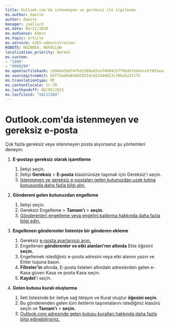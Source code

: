 ```yaml
---
title: Outlook.com'da istenmeyen ve gereksiz ile ilgilenme
ms.author: daeite
author: daeite
manager: joallard
ms.date: 04/21/2020
ms.audience: Admin
ms.topic: article
ms.service: o365-administration
ROBOTS: NOINDEX, NOFOLLOW
localization_priority: Normal
ms.custom:
- "1896"
- "9000290"
ms.openlocfilehash: c894da50d74f6d238be65ce74094257f9bd631de5ce579d1aaa511292c2523e6
ms.sourcegitcommit: b5f7da89a650d2915dc652449623c78be6247175
ms.translationtype: MT
ms.contentlocale: tr-TR
ms.lasthandoff: 08/05/2021
ms.locfileid: "54111384"
---
```

# <a name="spam-and-junk-email-in-outlookcom"></a>Outlook.com'da istenmeyen ve gereksiz e-posta

Çok fazla gereksiz veya istenmeyen posta alıyorsanız şu yöntemleri deneyin:

1. **E-postayı gereksiz olarak işaretleme**
    1. İletiyi seçin.
    1. İletiyi **Gereksiz**  >  **E-posta** klasörünüze taşımak için Gereksiz'i seçin.
    1. [İstenmeyen ve gereksiz e-postaları gelen kutunuzdan uzak tutma konusunda daha fazla bilgi alın.](https://support.office.com/article/a3ece97b-82f8-4a5e-9ac3-e92fa6427ae4?wt.mc_id=Office_Outlook_com_Alchemy)

1. **Göndereni gelen kutunuzdan engelleme**
    1. İletiyi seçin.
    1. Gereksiz Engelleme  >  **Tamam'ı**  >  **seçin.**
    1. [Gönderenleri engelleme veya engelini kaldırma hakkında daha fazla bilgi edin.](https://support.office.com/article/afba1c94-77bb-4f50-8b85-057cf52f4d5e?wt.mc_id=Office_Outlook_com_Alchemy)

1. **Engellenen gönderenler listenize bir gönderen ekleme**
    1. Gereksiz [e-posta ayarlarınızı açın.](https://outlook.live.com/mail/options/mail/junkEmail/blockedSendersAndDomainsV2)
    1. Engellenen **gönderenler ve etki alanları'nın altında** Ekle öğesini **seçin.**
    1. Engellemek istediğiniz e-posta adresini veya etki alanını yazın ve Enter tuşuna basın.
    1. **Filtreler'in** altında, E-posta listeleri altındaki adreslerden gelen e-Kasa güven Kasa ve posta Kasa seçin.
    1. **Kaydet**'i seçin.

1. **Gelen kutusu kuralı oluşturma**
    1. İleti listesinde bir iletiye sağ tıklayın ve Kural oluştur **öğesini seçin.**
    1. Bu gönderenden gelen tüm iletilerin taşınmalarını istediğiniz klasörü seçin ve **Tamam'ı**  >  **seçin.**
    1. [Outlook.com adresinde gelen kutusu kuralları hakkında daha fazla bilgi edinebilirsiniz.](https://support.office.com/article/4b094371-a5d7-49bd-8b1b-4e4896a7cc5d?wt.mc_id=Office_Outlook_com_Alchemy)
